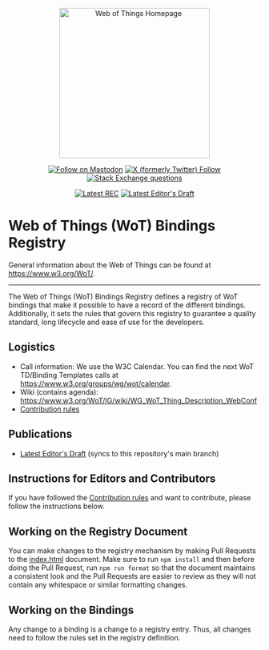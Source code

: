 <p align="center">
  <a href="https://w3.org/wot">
    <img alt="Web of Things Homepage" src="https://www.w3.org/WoT/IG/wiki/images/8/8f/WOT-hz.svg" width="300" />
  </a>
</p>

<p align="center">
  <a href="https://w3c.social/@wot">
    <img alt="Follow on Mastodon" src="https://img.shields.io/mastodon/follow/111609289932468076?domain=https%3A%2F%2Fw3c.social"></a>
  <a href="https://twitter.com/W3C_WoT">
    <img alt="X (formerly Twitter) Follow" src="https://img.shields.io/twitter/follow/W3C_WoT"></a>
  <a href="https://stackoverflow.com/questions/tagged/web-of-things">
    <img alt="Stack Exchange questions" src="https://img.shields.io/stackexchange/stackoverflow/t/web-of-things?style=plastic"></a>
</p>

<p align="center">
  <a href="https://www.w3.org/TR/2023/REC-wot-thing-description11-20231205/">
    <img alt="Latest REC" src="https://img.shields.io/badge/W3C_REC-Latest-005a9c"></a>
  <a href="https://w3c.github.io/wot-thing-description">
    <img alt="Latest Editor's Draft" src="https://img.shields.io/badge/Editor's_Draft-Latest-fe914a"></a>
</p>

# Web of Things (WoT) Bindings Registry

General information about the Web of Things can be found at <https://www.w3.org/WoT/>.

---

The Web of Things (WoT) Bindings Registry defines a registry of WoT bindings that make it possible to have a record of
the different bindings. Additionally, it sets the rules that govern this registry to guarantee a quality standard, long
lifecycle and ease of use for the developers.

## Logistics

- Call information: We use the W3C Calendar. You can find the next WoT TD/Binding Templates calls at
  <https://www.w3.org/groups/wg/wot/calendar>.
- Wiki (contains agenda): <https://www.w3.org/WoT/IG/wiki/WG_WoT_Thing_Description_WebConf>
- [Contribution rules](./CONTRIBUTING.md)

## Publications

- [Latest Editor's Draft](https://w3c.github.io/wot-bindings-registry/) (syncs to this repository's main branch)

## Instructions for Editors and Contributors

If you have followed the [Contribution rules](./CONTRIBUTING.md) and want to contribute, please follow the instructions
below.

## Working on the Registry Document

You can make changes to the registry mechanism by making Pull Requests to the [index.html](./index.html) document. Make
sure to run `npm install` and then before doing the Pull Request, run `npm run format` so that the document maintains a
consistent look and the Pull Requests are easier to review as they will not contain any whitespace or similar formatting
changes.

## Working on the Bindings

Any change to a binding is a change to a registry entry. Thus, all changes need to follow the rules set in the registry
definition.
